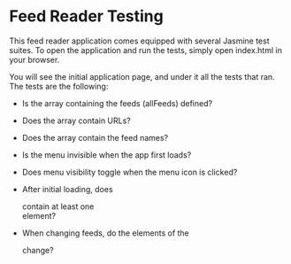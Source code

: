 # Feed Reader Testing

This feed reader application comes equipped with several Jasmine test suites. To open the application and run the tests, simply open index.html in your browser.

You will see the initial application page, and under it all the tests that ran. The tests are the following:

* Is the array containing the feeds (allFeeds) defined?
* Does the array contain URLs?
* Does the array contain the feed names?

* Is the menu invisible when the app first loads?
* Does menu visibility toggle when the menu icon is clicked?

* After initial loading, does <div class="feed"> contain at least one <article class="entry"> element?

* When changing feeds, do the elements of the <div class="feed"> change?
